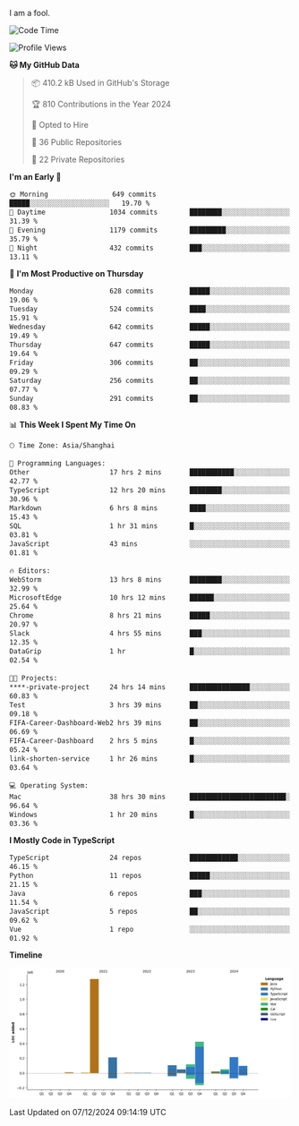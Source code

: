 I am a fool.

<!--START_SECTION:waka-->
![Code Time](http://img.shields.io/badge/Code%20Time-2%2C215%20hrs%2011%20mins-blue)

![Profile Views](http://img.shields.io/badge/Profile%20Views-1-blue)

**🐱 My GitHub Data** 

> 📦 410.2 kB Used in GitHub's Storage 
 > 
> 🏆 810 Contributions in the Year 2024
 > 
> 💼 Opted to Hire
 > 
> 📜 36 Public Repositories 
 > 
> 🔑 22 Private Repositories 
 > 
**I'm an Early 🐤** 

```text
🌞 Morning                649 commits         █████░░░░░░░░░░░░░░░░░░░░   19.70 % 
🌆 Daytime                1034 commits        ████████░░░░░░░░░░░░░░░░░   31.39 % 
🌃 Evening                1179 commits        █████████░░░░░░░░░░░░░░░░   35.79 % 
🌙 Night                  432 commits         ███░░░░░░░░░░░░░░░░░░░░░░   13.11 % 
```
📅 **I'm Most Productive on Thursday** 

```text
Monday                   628 commits         █████░░░░░░░░░░░░░░░░░░░░   19.06 % 
Tuesday                  524 commits         ████░░░░░░░░░░░░░░░░░░░░░   15.91 % 
Wednesday                642 commits         █████░░░░░░░░░░░░░░░░░░░░   19.49 % 
Thursday                 647 commits         █████░░░░░░░░░░░░░░░░░░░░   19.64 % 
Friday                   306 commits         ██░░░░░░░░░░░░░░░░░░░░░░░   09.29 % 
Saturday                 256 commits         ██░░░░░░░░░░░░░░░░░░░░░░░   07.77 % 
Sunday                   291 commits         ██░░░░░░░░░░░░░░░░░░░░░░░   08.83 % 
```


📊 **This Week I Spent My Time On** 

```text
🕑︎ Time Zone: Asia/Shanghai

💬 Programming Languages: 
Other                    17 hrs 2 mins       ███████████░░░░░░░░░░░░░░   42.77 % 
TypeScript               12 hrs 20 mins      ████████░░░░░░░░░░░░░░░░░   30.96 % 
Markdown                 6 hrs 8 mins        ████░░░░░░░░░░░░░░░░░░░░░   15.43 % 
SQL                      1 hr 31 mins        █░░░░░░░░░░░░░░░░░░░░░░░░   03.81 % 
JavaScript               43 mins             ░░░░░░░░░░░░░░░░░░░░░░░░░   01.81 % 

🔥 Editors: 
WebStorm                 13 hrs 8 mins       ████████░░░░░░░░░░░░░░░░░   32.99 % 
MicrosoftEdge            10 hrs 12 mins      ██████░░░░░░░░░░░░░░░░░░░   25.64 % 
Chrome                   8 hrs 21 mins       █████░░░░░░░░░░░░░░░░░░░░   20.97 % 
Slack                    4 hrs 55 mins       ███░░░░░░░░░░░░░░░░░░░░░░   12.35 % 
DataGrip                 1 hr                █░░░░░░░░░░░░░░░░░░░░░░░░   02.54 % 

🐱‍💻 Projects: 
****-private-project     24 hrs 14 mins      ███████████████░░░░░░░░░░   60.83 % 
Test                     3 hrs 39 mins       ██░░░░░░░░░░░░░░░░░░░░░░░   09.18 % 
FIFA-Career-Dashboard-Web2 hrs 39 mins       ██░░░░░░░░░░░░░░░░░░░░░░░   06.69 % 
FIFA-Career-Dashboard    2 hrs 5 mins        █░░░░░░░░░░░░░░░░░░░░░░░░   05.24 % 
link-shorten-service     1 hr 26 mins        █░░░░░░░░░░░░░░░░░░░░░░░░   03.64 % 

💻 Operating System: 
Mac                      38 hrs 30 mins      ████████████████████████░   96.64 % 
Windows                  1 hr 20 mins        █░░░░░░░░░░░░░░░░░░░░░░░░   03.36 % 
```

**I Mostly Code in TypeScript** 

```text
TypeScript               24 repos            ████████████░░░░░░░░░░░░░   46.15 % 
Python                   11 repos            █████░░░░░░░░░░░░░░░░░░░░   21.15 % 
Java                     6 repos             ███░░░░░░░░░░░░░░░░░░░░░░   11.54 % 
JavaScript               5 repos             ██░░░░░░░░░░░░░░░░░░░░░░░   09.62 % 
Vue                      1 repo              ░░░░░░░░░░░░░░░░░░░░░░░░░   01.92 % 
```



**Timeline**

![Lines of Code chart](https://raw.githubusercontent.com/VeejaLiu/VeejaLiu/master/assets/bar_graph.png)


 Last Updated on 07/12/2024 09:14:19 UTC
<!--END_SECTION:waka-->
